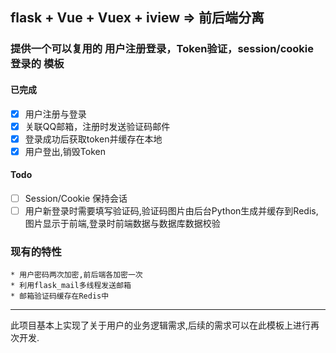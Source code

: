 ## flask + Vue + Vuex + iview => 前后端分离
### 提供一个可以复用的 用户注册登录，Token验证，session/cookie 登录的 模板

#### 已完成
- [x] 用户注册与登录
- [x] 关联QQ邮箱，注册时发送验证码邮件
- [x] 登录成功后获取token并缓存在本地
- [x] 用户登出,销毁Token

#### Todo
- [ ] Session/Cookie 保持会话
- [ ] 用户新登录时需要填写验证码,验证码图片由后台Python生成并缓存到Redis,图片显示于前端,登录时前端数据与数据库数据校验

### 现有的特性
    * 用户密码两次加密,前后端各加密一次
    * 利用flask_mail多线程发送邮箱
    * 邮箱验证码缓存在Redis中

------------------------------------------------------------
此项目基本上实现了关于用户的业务逻辑需求,后续的需求可以在此模板上进行再次开发.
